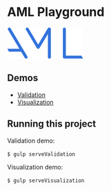 # AML Playground
![AML Playground Logo](docs/images/AML_white.svg)

## Demos
* [Validation](https://a.ml/playground/validation.html)
* [Visualization](https://a.ml/playground/visualization.html)

## Running this project
Validation demo:
```bash
$ gulp serveValidation
```

Visualization demo:
```bash
$ gulp serveVisualization
```
